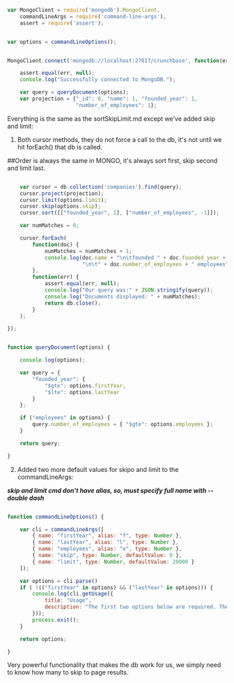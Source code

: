 ```javascript
var MongoClient = require('mongodb').MongoClient,
    commandLineArgs = require('command-line-args'),
    assert = require('assert');


var options = commandLineOptions();


MongoClient.connect('mongodb://localhost:27017/crunchbase', function(err, db) {

    assert.equal(err, null);
    console.log("Successfully connected to MongoDB.");

    var query = queryDocument(options);
    var projection = {"_id": 0, "name": 1, "founded_year": 1,
                      "number_of_employees": 1};

```
Everything is the same as the sortSkipLimit.md except we've added skip and limit:


1. Both cursor methods, they do not force a call to the db, it's not until we hit forEach() that db is called.

##Order is always the same in MONGO, it's always sort first, skip second and limit last.


```javascript

    var cursor = db.collection('companies').find(query);
    cursor.project(projection);
    cursor.limit(options.limit);
    cursor.skip(options.skip);
    cursor.sort([["founded_year", 1], ["number_of_employees", -1]]);

    var numMatches = 0;

    cursor.forEach(
        function(doc) {
            numMatches = numMatches + 1;
            console.log(doc.name + "\n\tfounded " + doc.founded_year +
                        "\n\t" + doc.number_of_employees + " employees");
        },
        function(err) {
            assert.equal(err, null);
            console.log("Our query was:" + JSON.stringify(query));
            console.log("Documents displayed: " + numMatches);
            return db.close();
        }
    );

});


function queryDocument(options) {

    console.log(options);

    var query = {
        "founded_year": {
            "$gte": options.firstYear,
            "$lte": options.lastYear
        }
    };

    if ("employees" in options) {
        query.number_of_employees = { "$gte": options.employees };
    }

    return query;

}
```
2. Added two more default values for skipo and limit to the commandLineArgs:

***skip and limit cmd don't have alias, so, must specify full name with -- double dash***
```javascript

function commandLineOptions() {

    var cli = commandLineArgs([
        { name: "firstYear", alias: "f", type: Number },
        { name: "lastYear", alias: "l", type: Number },
        { name: "employees", alias: "e", type: Number },
        { name: "skip", type: Number, defaultValue: 0 },
        { name: "limit", type: Number, defaultValue: 20000 }
    ]);

    var options = cli.parse()
    if ( !(("firstYear" in options) && ("lastYear" in options))) {
        console.log(cli.getUsage({
            title: "Usage",
            description: "The first two options below are required. The rest are optional."
        }));
        process.exit();
    }

    return options;

}
```
Very powerful functionality that makes the db work for us, we simply need to know how many to skip to page results.
